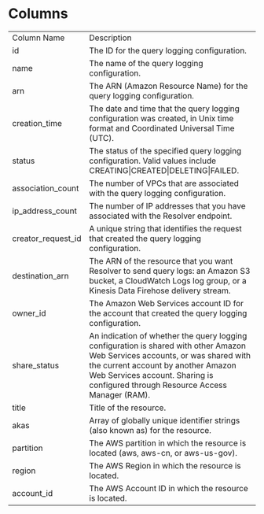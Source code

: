 # Columns  

<table>
	<tr><td>Column Name</td><td>Description</td></tr>
	<tr><td>id</td><td>The ID for the query logging configuration.</td></tr>
	<tr><td>name</td><td>The name of the query logging configuration.</td></tr>
	<tr><td>arn</td><td>The ARN (Amazon Resource Name) for the query logging configuration.</td></tr>
	<tr><td>creation_time</td><td>The date and time that the query logging configuration was created, in Unix time format and Coordinated Universal Time (UTC).</td></tr>
	<tr><td>status</td><td>The status of the specified query logging configuration. Valid values include CREATING|CREATED|DELETING|FAILED.</td></tr>
	<tr><td>association_count</td><td>The number of VPCs that are associated with the query logging configuration.</td></tr>
	<tr><td>ip_address_count</td><td>The number of IP addresses that you have associated with the Resolver endpoint.</td></tr>
	<tr><td>creator_request_id</td><td>A unique string that identifies the request that created the query logging configuration.</td></tr>
	<tr><td>destination_arn</td><td>The ARN of the resource that you want Resolver to send query logs: an Amazon S3 bucket, a CloudWatch Logs log group, or a Kinesis Data Firehose delivery stream.</td></tr>
	<tr><td>owner_id</td><td>The Amazon Web Services account ID for the account that created the query logging configuration.</td></tr>
	<tr><td>share_status</td><td>An indication of whether the query logging configuration is shared with other Amazon Web Services accounts, or was shared with the current account by another Amazon Web Services account. Sharing is configured through Resource Access Manager (RAM).</td></tr>
	<tr><td>title</td><td>Title of the resource.</td></tr>
	<tr><td>akas</td><td>Array of globally unique identifier strings (also known as) for the resource.</td></tr>
	<tr><td>partition</td><td>The AWS partition in which the resource is located (aws, aws-cn, or aws-us-gov).</td></tr>
	<tr><td>region</td><td>The AWS Region in which the resource is located.</td></tr>
	<tr><td>account_id</td><td>The AWS Account ID in which the resource is located.</td></tr>
</table>
